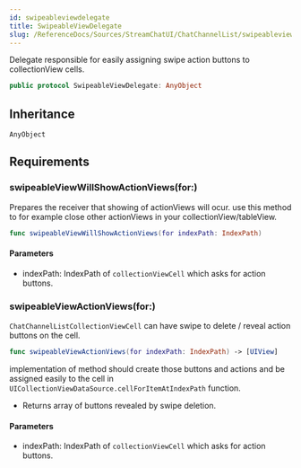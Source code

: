 ```yaml
---
id: swipeableviewdelegate 
title: SwipeableViewDelegate
slug: /ReferenceDocs/Sources/StreamChatUI/ChatChannelList/swipeableviewdelegate
---
```


Delegate responsible for easily assigning swipe action buttons to collectionView cells.

``` swift
public protocol SwipeableViewDelegate: AnyObject 
```

## Inheritance

`AnyObject`

## Requirements

### swipeableViewWillShowActionViews(for:​)

Prepares the receiver that showing of actionViews will ocur.
use this method to for example close other actionViews in your collectionView/tableView.

``` swift
func swipeableViewWillShowActionViews(for indexPath: IndexPath)
```

#### Parameters

  - indexPath: IndexPath of `collectionViewCell` which asks for action buttons.

### swipeableViewActionViews(for:​)

`ChatChannelListCollectionViewCell` can have swipe to delete / reveal action buttons on the cell.

``` swift
func swipeableViewActionViews(for indexPath: IndexPath) -> [UIView]
```

implementation of method should create those buttons and actions and be assigned easily to the cell
in `UICollectionViewDataSource.cellForItemAtIndexPath` function.

  - Returns array of buttons revealed by swipe deletion.

#### Parameters

  - indexPath: IndexPath of `collectionViewCell` which asks for action buttons.

